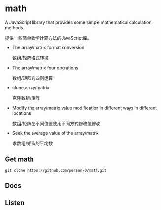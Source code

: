 # math
A JavaScript library that provides some simple mathematical calculation methods. 

提供一些简单数学计算方法的JavaScript库。
- The array/matrix format conversion

	数组/矩阵格式转换
- The array/matrix four operations
	
  数组/矩阵的四则运算
- clone array/matrix

	克隆数组/矩阵
- Modify the array/matrix value modification in different ways in different locations

	数组/矩阵在不同位置使用不同方式修改值修改
- Seek the average value of the array/matrix 

  求数组/矩阵的平均数

## Get math
`git clone https://github.com/person-0/math.git`
## Docs

## Listen
